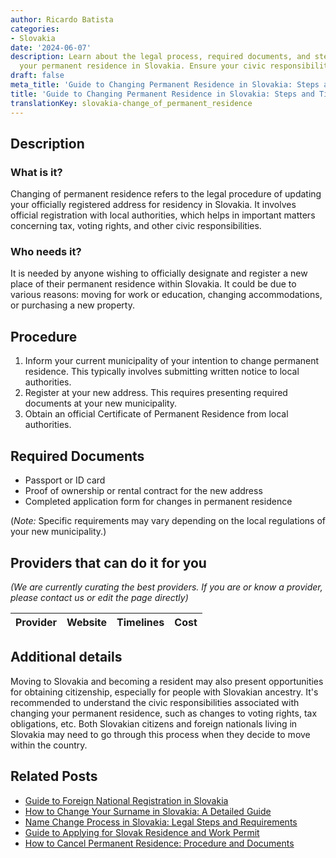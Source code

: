 ```yaml
---
author: Ricardo Batista
categories:
- Slovakia
date: '2024-06-07'
description: Learn about the legal process, required documents, and steps to change
  your permanent residence in Slovakia. Ensure your civic responsibilities are updated.
draft: false
meta_title: 'Guide to Changing Permanent Residence in Slovakia: Steps and Tips'
title: 'Guide to Changing Permanent Residence in Slovakia: Steps and Tips'
translationKey: slovakia-change_of_permanent_residence
---
```


## Description
### What is it?
Changing of permanent residence refers to the legal procedure of updating your officially registered address for residency in Slovakia. It involves official registration with local authorities, which helps in important matters concerning tax, voting rights, and other civic responsibilities.

### Who needs it?
It is needed by anyone wishing to officially designate and register a new place of their permanent residence within Slovakia. It could be due to various reasons: moving for work or education, changing accommodations, or purchasing a new property.

## Procedure
1. Inform your current municipality of your intention to change permanent residence. This typically involves submitting written notice to local authorities.
2. Register at your new address. This requires presenting required documents at your new municipality.
3. Obtain an official Certificate of Permanent Residence from local authorities.

## Required Documents
- Passport or ID card
- Proof of ownership or rental contract for the new address
- Completed application form for changes in permanent residence 

(*Note:* Specific requirements may vary depending on the local regulations of your new municipality.)

## Providers that can do it for you

_(We are currently curating the best providers. If you are or know a provider, please contact us or edit the page directly)_

| Provider        |     Website     |     Timelines    |       Cost      |
| --------------- | --------------- |  :-------------: | :-------------: |

## Additional details
Moving to Slovakia and becoming a resident may also present opportunities for obtaining citizenship, especially for people with Slovakian ancestry. It's recommended to understand the civic responsibilities associated with changing your permanent residence, such as changes to voting rights, tax obligations, etc. Both Slovakian citizens and foreign nationals living in Slovakia may need to go through this process when they decide to move within the country.


## Related Posts

- [Guide to Foreign National Registration in Slovakia](https://tramitit.com/guides/slovakia/registration_of_a_foreign_national/)
- [How to Change Your Surname in Slovakia: A Detailed Guide](https://tramitit.com/guides/slovakia/change_of_surname/)
- [Name Change Process in Slovakia: Legal Steps and Requirements](https://tramitit.com/guides/slovakia/change_of_name/)
- [Guide to Applying for Slovak Residence and Work Permit](https://tramitit.com/guides/slovakia/application_for_residence_with_work_permit/)
- [How to Cancel Permanent Residence: Procedure and Documents](https://tramitit.com/guides/slovakia/cancellation_of_permanent_residence/)